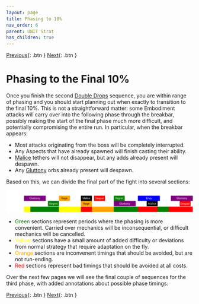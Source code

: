 ```yaml
---
layout: page
title: Phasing to 10%
nav_order: 6
parent: UNIT Strat
has_children: true
---
```


[Previous](phase3/seq5.html){: .btn } [Next](phasing/seq6.html){: .btn }

# Phasing to the Final 10%

Once you finish the second [Double Drops](phase3/seq5.html) sequence, you are within range of phasing and you should start planning out when exactly to transition to the final 10%. This is not a straightforward matter: some Embodiment attacks will carry over into the following phase through the breakbar, possibly making the start of the final phase much more difficult, and potentially compromising the entire run. In particular, when the breakbar appears:
- Most attacks originating from the boss will be completely interrupted.
- Any Aspects that have already spawned will finish casting their ability.
- [Malice] tethers will not disappear, but any adds already present will despawn.
- Any [Gluttony] orbs already present will despawn.

Based on this, we can divide the final part of the fight into several sections:

<img class="seq-img" src="../timelines/images/phasing/full.svg">

- <span style="color:green">Green</span> sections represent periods where the phasing is more convenient. Carried over mechanics will be inconsequential, or difficult mechanics will be cancelled.
- <span style="color:yellow">Yellow</span> sections have a small amount of added difficulty or deviations from normal strategy that require adaptation on the fly.
- <span style="color:orange">Orange</span> sections are inconvenent timings that should be avoided, but are not run-ending.
- <span style="color:red">Red</span> sections represent bad timings that should be avoided at all costs.

Over the next few pages we will see the final couple of sequences for the third phase, with added annotations about possible phase timings.

[Previous](phase3/seq5.html){: .btn } [Next](phasing/seq6.html){: .btn }

[Gluttony]: ../mechanics/aspects/gluttony.md
[Malice]: ../mechanics/aspects/malice.md